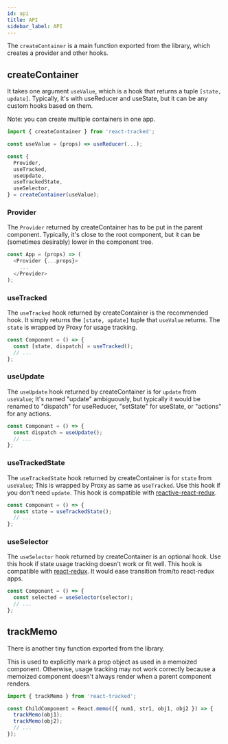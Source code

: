 ```yaml
---
id: api
title: API
sidebar_label: API
---
```


The `createContainer` is a main function exported from the library,
which creates a provider and other hooks.

## createContainer

It takes one argument `useValue`,
which is a hook that returns a tuple `[state, update]`.
Typically, it's with useReducer and useState,
but it can be any custom hooks based on them.

Note: you can create multiple containers in one app.

```javascript
import { createContainer } from 'react-tracked';

const useValue = (props) => useReducer(...);

const {
  Provider,
  useTracked,
  useUpdate,
  useTrackedState,
  useSelector,
} = createContainer(useValue);
```

### Provider

The `Provider` returned by createContainer has to be put
in the parent component.
Typically, it's close to the root component,
but it can be (sometimes desirably) lower in the component tree.

```javascript
const App = (props) => (
  <Provider {...props}>
    ...
  </Provider>
);
```

### useTracked

The `useTracked` hook returned by createContainer is the recommended hook.
It simply returns the `[state, update]` tuple that `useValue` returns.
The `state` is wrapped by Proxy for usage tracking.

```javascript
const Component = () => {
  const [state, dispatch] = useTracked();
  // ...
};
```

### useUpdate

The `useUpdate` hook returned by createContainer is for `update` from `useValue`;
It's named "update" ambiguously, but typically
it would be renamed to "dispatch" for useReducer,
"setState" for useState, or "actions" for any actions.

```javascript
const Component = () => {
  const dispatch = useUpdate();
  // ...
};
```

### useTrackedState

The `useTrackedState` hook returned by createContainer is for `state` from `useValue`;
This is wrapped by Proxy as same as `useTracked`.
Use this hook if you don't need `update`.
This hook is compatible with [reactive-react-redux](https://github.com/dai-shi/reactive-react-redux).

```javascript
const Component = () => {
  const state = useTrackedState();
  // ...
};
```

### useSelector

The `useSelector` hook returned by createContainer is an optional hook.
Use this hook if state usage tracking doesn't work or fit well.
This hook is compatible with [react-redux](https://react-redux.js.org/api/hooks).
It would ease transition from/to react-redux apps.

```javascript
const Component = () => {
  const selected = useSelector(selector);
  // ...
};
```

## trackMemo

There is another tiny function exported from the library.

This is used to explicitly mark a prop object as used
in a memoized component. Otherwise, usage tracking may not
work correctly because a memoized component doesn't always render
when a parent component renders.

```javascript
import { trackMemo } from 'react-tracked';

const ChildComponent = React.memo(({ num1, str1, obj1, obj2 }) => {
  trackMemo(obj1);
  trackMemo(obj2);
  // ...
});
```
